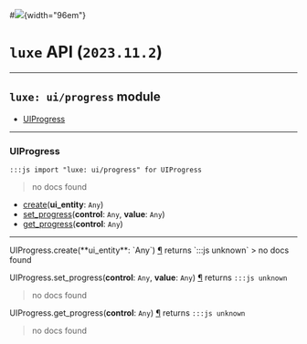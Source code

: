#![](../../../../../../images/luxe-dark.svg){width="96em"}

# `luxe` API (`2023.11.2`)  


---

## `luxe: ui/progress` module

- [UIProgress](#uiprogress)   

---

### UIProgress
`:::js import "luxe: ui/progress" for UIProgress`
> no docs found

- [create](#UIProgress.create)(**ui_entity**: `Any`)
- [set_progress](#UIProgress.set_progress+2)(**control**: `Any`, **value**: `Any`)
- [get_progress](#UIProgress.get_progress)(**control**: `Any`)

<hr/>
<endpoint module="luxe: ui/progress" class="UIProgress" signature="create(ui_entity : Any)"></endpoint>
<signature id="UIProgress.create">UIProgress.create(**ui_entity**: `Any`)
<a class="headerlink" href="#UIProgress.create" title="Permanent link">¶</a></signature>
<span class='api_ret'>returns</span> `:::js unknown`
> no docs found   

<endpoint module="luxe: ui/progress" class="UIProgress" signature="set_progress(control : Any, value : Any)"></endpoint>
<signature id="UIProgress.set_progress+2">UIProgress.set_progress(**control**: `Any`, **value**: `Any`)
<a class="headerlink" href="#UIProgress.set_progress+2" title="Permanent link">¶</a></signature>
<span class='api_ret'>returns</span> `:::js unknown`
> no docs found   

<endpoint module="luxe: ui/progress" class="UIProgress" signature="get_progress(control : Any)"></endpoint>
<signature id="UIProgress.get_progress">UIProgress.get_progress(**control**: `Any`)
<a class="headerlink" href="#UIProgress.get_progress" title="Permanent link">¶</a></signature>
<span class='api_ret'>returns</span> `:::js unknown`
> no docs found   

